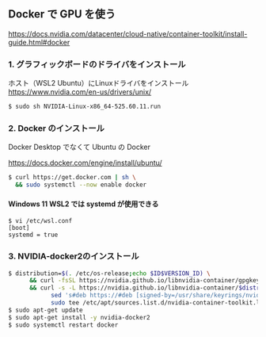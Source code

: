 ## Docker で GPU を使う

https://docs.nvidia.com/datacenter/cloud-native/container-toolkit/install-guide.html#docker

### 1. グラフィックボードのドライバをインストール

ホスト（WSL2 Ubuntu）にLinuxドライバをインストール
https://www.nvidia.com/en-us/drivers/unix/

```bash
$ sudo sh NVIDIA-Linux-x86_64-525.60.11.run
```

### 2. Docker のインストール

Docker Desktop でなくて Ubuntu の Docker

https://docs.docker.com/engine/install/ubuntu/

```bash
$ curl https://get.docker.com | sh \
  && sudo systemctl --now enable docker
```

#### Windows 11 WSL2 では systemd が使用できる

```
$ vi /etc/wsl.conf
[boot]
systemd = true
```

### 3. NVIDIA-docker2のインストール

```bash
$ distribution=$(. /etc/os-release;echo $ID$VERSION_ID) \
      && curl -fsSL https://nvidia.github.io/libnvidia-container/gpgkey | sudo gpg --dearmor -o /usr/share/keyrings/nvidia-container-toolkit-keyring.gpg \
      && curl -s -L https://nvidia.github.io/libnvidia-container/$distribution/libnvidia-container.list | \
            sed 's#deb https://#deb [signed-by=/usr/share/keyrings/nvidia-container-toolkit-keyring.gpg] https://#g' | \
            sudo tee /etc/apt/sources.list.d/nvidia-container-toolkit.list
$ sudo apt-get update
$ sudo apt-get install -y nvidia-docker2
$ sudo systemctl restart docker
```

